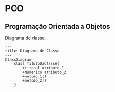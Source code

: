 # POO
## Programação Orientada à Objetos

Diagrama de classe

```mermaid
---
title: Diagrama de Classe
---
ClassDiagram
    class TituloDaClasse{
        +Literal atributo_1
        +Numerico atributo_2
        +metodo_1()
        +metodo_2()
    }

```